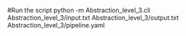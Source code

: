 #Run the script 
python -m Abstraction_level_3.cli Abstraction_level_3/input.txt Abstraction_level_3/output.txt Abstraction_level_3/pipeline.yaml
